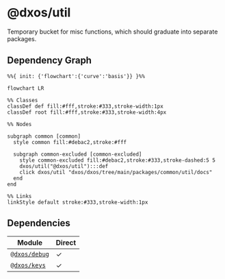 # @dxos/util

Temporary bucket for misc functions, which should graduate into separate packages.

## Dependency Graph

```mermaid
%%{ init: {'flowchart':{'curve':'basis'}} }%%

flowchart LR

%% Classes
classDef def fill:#fff,stroke:#333,stroke-width:1px
classDef root fill:#fff,stroke:#333,stroke-width:4px

%% Nodes

subgraph common [common]
  style common fill:#debac2,stroke:#fff

  subgraph common-excluded [common-excluded]
    style common-excluded fill:#debac2,stroke:#333,stroke-dashed:5 5
    dxos/util("@dxos/util"):::def
    click dxos/util "dxos/dxos/tree/main/packages/common/util/docs"
  end
end

%% Links
linkStyle default stroke:#333,stroke-width:1px
```

## Dependencies

| Module | Direct |
|---|---|
| [`@dxos/debug`](../../debug/docs/README.md) | &check; |
| [`@dxos/keys`](../../keys/docs/README.md) | &check; |
